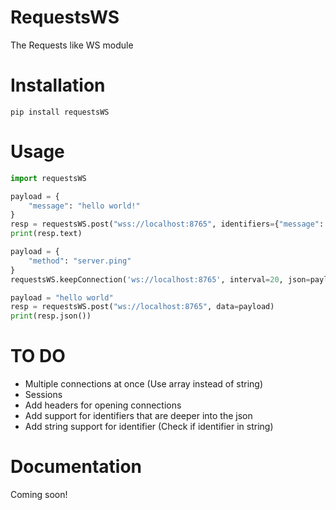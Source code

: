 # RequestsWS
The Requests like WS module

# Installation
```
pip install requestsWS
```

# Usage
```python
import requestsWS

payload = {
    "message": "hello world!"
}
resp = requestsWS.post("wss://localhost:8765", identifiers={"message": "Hi there!"}, json=payload)
print(resp.text)

payload = {
    "method": "server.ping"
}
requestsWS.keepConnection('ws://localhost:8765', interval=20, json=payload)

payload = "hello world"
resp = requestsWS.post("ws://localhost:8765", data=payload)
print(resp.json())
```

# TO DO
   - Multiple connections at once (Use array instead of string)
   - Sessions  
   - Add headers for opening connections  
   - Add support for identifiers that are deeper into the json  
   - Add string support for identifier (Check if identifier in string)  

# Documentation
Coming soon!

